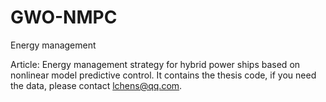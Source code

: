 # GWO-NMPC
Energy management

Article: Energy management strategy for hybrid power ships based on nonlinear model predictive control. 
It contains the thesis code, if you need the data, please contact lchens@qq.com.
